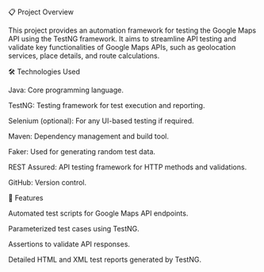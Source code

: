 📋 Project Overview

This project provides an automation framework for testing the Google Maps API using the TestNG framework. It aims to streamline API testing and validate key functionalities of Google Maps APIs,
such as geolocation services, place details, and route calculations.

🛠️ Technologies Used

Java: Core programming language.

TestNG: Testing framework for test execution and reporting.

Selenium (optional): For any UI-based testing if required.

Maven: Dependency management and build tool.

Faker: Used for generating random test data.

REST Assured: API testing framework for HTTP methods and validations.

GitHub: Version control.

🚀 Features

Automated test scripts for Google Maps API endpoints.

Parameterized test cases using TestNG.

Assertions to validate API responses.

Detailed HTML and XML test reports generated by TestNG.
